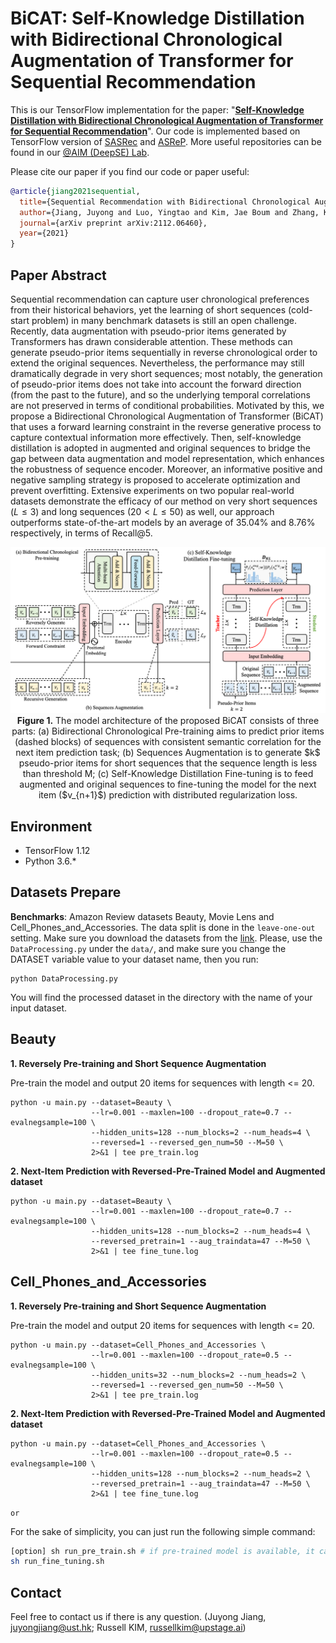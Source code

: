 # BiCAT: Self-Knowledge Distillation with Bidirectional Chronological Augmentation of Transformer for Sequential Recommendation
This is our TensorFlow implementation for the paper: "**[Self-Knowledge Distillation with Bidirectional Chronological Augmentation of Transformer for Sequential Recommendation](https://arxiv.org/abs/2112.06460)**".
Our code is implemented based on TensorFlow version of [SASRec](https://github.com/kang205/SASRec) and [ASReP](https://github.com/DyGRec/ASReP). More useful repositories can be found in our [@AIM (DeepSE) Lab](https://github.com/AIM-SE).

Please cite our paper if you find our code or paper useful:
```bibtex
@article{jiang2021sequential,
  title={Sequential Recommendation with Bidirectional Chronological Augmentation of Transformer},
  author={Jiang, Juyong and Luo, Yingtao and Kim, Jae Boum and Zhang, Kai and Kim, Sunghun},
  journal={arXiv preprint arXiv:2112.06460},
  year={2021}
}
```

## Paper Abstract
Sequential recommendation can capture user chronological preferences from their historical behaviors, yet the learning of short sequences (cold-start problem) in many benchmark datasets is still an open challenge. Recently, data augmentation with pseudo-prior items generated by Transformers has drawn considerable attention. These methods can generate pseudo-prior items sequentially in reverse chronological order to extend the original sequences. Nevertheless, the performance may still dramatically degrade in very short sequences; most notably, the generation of pseudo-prior items does not take into account the forward direction (from the past to the future), and so the underlying temporal correlations are not preserved in terms of conditional probabilities. Motivated by this, we propose a Bidirectional Chronological Augmentation of Transformer (BiCAT) that uses a forward learning constraint in the reverse generative process to capture contextual information more effectively. Then, self-knowledge distillation is adopted in augmented and original sequences to bridge the gap between data augmentation and model representation, which enhances the robustness of sequence encoder. Moreover, an informative positive and negative sampling strategy is proposed to accelerate optimization and prevent overfitting. Extensive experiments on two popular real-world datasets demonstrate the efficacy of our method on very short sequences ($L \le 3$) and long sequences ($20 < L \le 50$) as well, our approach outperforms state-of-the-art models by an average of 35.04\% and 8.76\% respectively, in terms of Recall@5. 

<p align="center">
  <img src="./BiCAT.png" alt="BiCAT Framework">
  <br>
  <b>Figure 1.</b> The model architecture of the proposed BiCAT consists of three parts: (a) Bidirectional Chronological Pre-training aims to predict prior items (dashed blocks) of sequences with consistent semantic correlation for the next item prediction task; (b) Sequences Augmentation is to generate $k$ pseudo-prior items for short sequences that the sequence length is less than threshold M; (c) Self-Knowledge Distillation Fine-tuning is to feed augmented and original sequences to fine-tuning the model for the next item ($v_{n+1}$) prediction with distributed regularization loss.
</p>

## Environment
* TensorFlow 1.12
* Python 3.6.*

## Datasets Prepare
**Benchmarks**: Amazon Review datasets Beauty, Movie Lens and Cell_Phones_and_Accessories. 
The data split is done in the `leave-one-out` setting. Make sure you download the datasets from the [link](https://jmcauley.ucsd.edu/data/amazon/). Please, use the `DataProcessing.py` under the `data/`, and make sure you change the DATASET variable value to your dataset name, then you run:

```
python DataProcessing.py
```

You will find the processed dataset in the directory with the name of your input dataset.

## Beauty
**1. Reversely Pre-training and Short Sequence Augmentation**

Pre-train the model and output 20 items for sequences with length <= 20.

```
python -u main.py --dataset=Beauty \
                  --lr=0.001 --maxlen=100 --dropout_rate=0.7 --evalnegsample=100 \
                  --hidden_units=128 --num_blocks=2 --num_heads=4 \
                  --reversed=1 --reversed_gen_num=50 --M=50 \ 
                  2>&1 | tee pre_train.log
```
**2. Next-Item Prediction with Reversed-Pre-Trained Model and Augmented dataset**

```
python -u main.py --dataset=Beauty \
                  --lr=0.001 --maxlen=100 --dropout_rate=0.7 --evalnegsample=100 \
                  --hidden_units=128 --num_blocks=2 --num_heads=4 \
                  --reversed_pretrain=1 --aug_traindata=47 --M=50 \
                  2>&1 | tee fine_tune.log
```

## Cell_Phones_and_Accessories
**1. Reversely Pre-training and Short Sequence Augmentation**

Pre-train the model and output 20 items for sequences with length <= 20.

```
python -u main.py --dataset=Cell_Phones_and_Accessories \
                  --lr=0.001 --maxlen=100 --dropout_rate=0.5 --evalnegsample=100 \
                  --hidden_units=32 --num_blocks=2 --num_heads=2 \
                  --reversed=1 --reversed_gen_num=50 --M=50 \ 
                  2>&1 | tee pre_train.log
```
**2. Next-Item Prediction with Reversed-Pre-Trained Model and Augmented dataset**

```
python -u main.py --dataset=Cell_Phones_and_Accessories \
                  --lr=0.001 --maxlen=100 --dropout_rate=0.5 --evalnegsample=100 \
                  --hidden_units=128 --num_blocks=2 --num_heads=2 \
                  --reversed_pretrain=1 --aug_traindata=47 --M=50 \
                  2>&1 | tee fine_tune.log
```

`or`

For the sake of simplicity, you can just run the following simple command:

```bash
[option] sh run_pre_train.sh # if pre-trained model is available, it can be skipped.
sh run_fine_tuning.sh
```

## Contact
Feel free to contact us if there is any question. (Juyong Jiang, juyongjiang@ust.hk; Russell KIM, russellkim@upstage.ai)